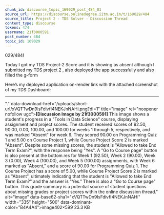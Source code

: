 ```yaml
---
chunk_id: discourse_topic_169029_post_484_01
source_url: https://discourse.onlinedegree.iitm.ac.in/t/169029/484
source_title: Project 2 - TDS Solver - Discussion Thread
content_type: discourse
tokens: 474
username: 21f3000591
post_number: 484
topic_id: 169029
---
```


029/484)

Today I got my TDS Project-2 Score and it is showing as absent although I submitted my TDS project 2 , also deployed the app successfully and also filled the g-form

Here’s my deployed application on-render link with the attached screenshot of my TDS Dashboard:

---

"." data-download-href="/uploads/short-url/xVQTTwDn9IsFdivfI4NEKJnNAHi.png?dl=1" title="image" rel="noopener nofollow ugc">**[Discussion Image by 21f3000591]** This image shows a student's progress in a "Tools in Data Science" course, displaying assignment and project scores. The student received scores of 92.50, 90.00, 0.00, 100.00, and 100.00 for weeks 1 through 5, respectively, and was marked "Absent" for week 6. They scored 90.00 on Programming Quiz 1 and 5.00 on Course Project 1, while Course Project Score 2 is marked "Absent". Despite some missing scores, the student is "Allowed to take End Term Exam?", with the response being "Yes". A "Go to Course page" button is also present at the bottom.res for Week 1 (92.50), Week 2 (90.00), Week 3 (0.00), Week 4 (100.00), and Week 5 (100.00) assignments, with Week 6 marked as "Absent," and a score of 90.00 for Programming Quiz 1. The Course Project has a score of 5.00, while Course Project Score 2 is marked as "Absent", ultimately indicating that the student is "Allowed to take End Term Exam?" and the answer is "Yes." There is also a "Go to Course page" button. This grade summary is a potential source of student questions about missing grades or project scores within the online discussion thread." alt="image" data-base62-sha1="xVQTTwDn9IsFdivfI4NEKJnNAHi" width="335" height="500" data-dominant-color="B4A4A4">image402×599 23.3 KB
